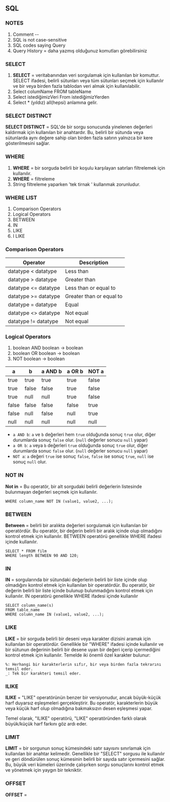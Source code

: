## SQL
### NOTES
1. Comment  --
2. SQL is not case-sensitive
3. SQL codes saying Query
4. Query History = daha yazmış olduğunuz komutları görebilirsiniz

### SELECT
1. **SELECT** = veritabanından veri sorgulamak için kullanılan bir komuttur. SELECT ifadesi, belirli sütunları veya tüm sütunları seçmek için kullanılır ve bir veya birden fazla tablodan veri almak için kullanılabilir.
2. Select columName FROM tableName
3. Select istediğimizVeri From istediğimizYerden
4. Select * (yıldız) all(hepsi) anlamına gelir.

### SELECT DISTINCT
**SELECT DISTINCT** =  SQL'de bir sorgu sonucunda yinelenen değerleri kaldırmak için kullanılan bir anahtardır. Bu, belirli bir sütunda veya sütunlarda aynı değere sahip olan birden fazla satırın yalnızca bir kere gösterilmesini sağlar.


### WHERE
1. **WHERE**  = bir sorguda belirli bir koşulu karşılayan satırları filtrelemek için kullanılır.
2. **WHERE**  = filtreleme
3. String filtreleme yaparken 'tek tirnak ' kullanmak zorunludur.

### WHERE LIST
1. Comparison Operators
2. Logical Operators
3. BETWEEN 
4. IN
5. LIKE
6. I LIKE

### Comparison Operators
| Operator | Description                |
|----------|----------------------------|
| datatype < datatype | Less than                  |
| datatype > datatype | Greater than               |
| datatype <= datatype | Less than or equal to      |
| datatype >= datatype | Greater than or equal to  |
| datatype = datatype | Equal                      |
| datatype <> datatype | Not equal                  |
| datatype != datatype | Not equal                  |


### Logical Operators
1. boolean AND boolean → boolean
2. boolean OR boolean → boolean
3. NOT boolean → boolean

| a       | b       | a AND b | a OR b | NOT a |
|---------|---------|---------|--------|-------|
| true    | true    | true    | true   | false |
| true    | false   | false   | true   | false |
| true    | null    | null    | true   | false |
| false   | false   | false   | false  | true  |
| false   | null    | false   | null   | true  |
| null    | null    | null    | null   | null  |

- `a AND b`: `a` ve `b` değerleri hem `true` olduğunda sonuç `true` olur, diğer durumlarda sonuç `false` olur. (`null` değerler sonucu `null` yapar)
- `a OR b`: `a` veya `b` değerleri `true` olduğunda sonuç `true` olur, diğer durumlarda sonuc `false` olur. (`null` değerler sonucu `null` yapar)
- `NOT a`: `a` değeri `true` ise sonuç `false`, `false` ise sonuç `true`, `null` ise sonuç `null` olur.
       
### NOT IN 
**Not in** = Bu operatör, bir alt sorgudaki belirli değerlerin listesinde bulunmayan değerleri seçmek için kullanılır.

    WHERE column_name NOT IN (value1, value2, ...);

### BETWEEN
**Between** = belirli bir aralıkta değerleri sorgulamak için kullanılan bir operatördür. Bu operatör, bir değerin belirli bir aralık içinde olup olmadığını kontrol etmek için kullanılır. BETWEEN operatörü genellikle WHERE ifadesi içinde kullanılır. 

    SELECT * FROM film
    WHERE length BETWEEN 90 AND 120;

### IN
**IN** = sorgularında bir sütundaki değerlerin belirli bir liste içinde olup olmadığını kontrol etmek için kullanılan bir operatördür. Bu operatör, bir değerin belirli bir liste içinde bulunup bulunmadığını kontrol etmek için kullanılır.  IN operatörü genellikle WHERE ifadesi içinde kullanılır

    SELECT column_name(s)
    FROM table_name
    WHERE column_name IN (value1, value2, ...);


### LIKE
**LIKE** = bir sorguda belirli bir deseni veya karakter dizisini aramak için kullanılan bir operatördür. Genellikle bir "WHERE" ifadesi içinde kullanılır ve bir sütunun değerinin belirli bir desene uyan bir değeri içerip içermediğini kontrol etmek için kullanılır.
Temelde iki önemli özel karakter bulunur:

    %: Herhangi bir karakterlerin sıfır, bir veya birden fazla tekrarını temsil eder.
    _: Tek bir karakteri temsil eder.

### ILIKE
**ILIKE** = "LIKE" operatörünün benzer bir versiyonudur, ancak büyük-küçük harf duyarsız eşleşmeleri gerçekleştirir. Bu operatör, karakterlerin büyük veya küçük harf olup olmadığına bakmaksızın desen eşleşmesi yapar.

Temel olarak, "ILIKE" operatörü, "LIKE" operatöründen farklı olarak büyük/küçük harf farkını göz ardı eder.

### LIMIT
**LIMIT** = bir sorgunun sonuç kümesindeki satır sayısını sınırlamak için kullanılan bir anahtar kelimedir. Genellikle bir "SELECT" sorgusu ile kullanılır ve geri döndürülen sonuç kümesinin belirli bir sayıda satır içermesini sağlar. Bu, büyük veri kümeleri üzerinde çalışırken sorgu sonuçlarını kontrol etmek ve yönetmek için yaygın bir tekniktir.

### OFFSET
**OFFSET** = 